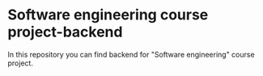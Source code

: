 # Software engineering course project-backend

In this repository you can find backend for "Software engineering" course project.
